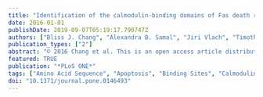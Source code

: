 ```yaml
---
title: "Identification of the calmodulin-binding domains of Fas death receptor"
date: 2016-01-01
publishDate: 2019-09-07T05:19:17.790747Z
authors: ["Bliss J. Chang", "Alexandra B. Samal", "Jiri Vlach", "Timothy F. Fernandez", "Dewey Brooke", "Peter E.Prevelige Jr", "Jamil S. Saad"]
publication_types: ["2"]
abstract: "© 2016 Chang et al. This is an open access article distributed under the terms of the Creative Commons Attribution License, which permits unrestricted use, distribution, and reproduction in any medium, provided the original author and source are credited. The extrinsic apoptotic pathway is initiated by binding of a Fas ligand to the ectodomain of the surface death receptor Fas protein. Subsequently, the intracellular death domain of Fas (FasDD) and that of the Fas-associated protein (FADD) interact to form the core of the death-inducing signaling complex (DISC), a crucial step for activation of caspases that induce cell death. Previous studies have shown that calmodulin (CaM) is recruited into the DISC in cholangiocarcinoma cells and specifically interacts with FasDD to regulate the apoptotic/survival signaling pathway. Inhibition of CaM activity in DISC stimulates apoptosis significantly. We have recently shown that CaM forms a ternary complex with FasDD (2:1 CaM:FasDD). However, the molecular mechanism by which CaM binds to two distinct FasDD motifs is not fully understood. Here, we employed mass spectrometry, nuclear magnetic resonance (NMR), biophysical, and biochemical methods to identify the binding regions of FasDD and provide a molecular basis for the role of CaM in Fas-mediated apoptosis. Proteolytic digestion and mass spectrometry data revealed that peptides spanning residues 209-239 (Fas-Pep1) and 251-288 (Fas-Pep2) constitute the two CaM-binding regions of FasDD. To determine the molecular mechanism of interaction, we have characterized the binding of recombinant/synthetic Fas-Pep1 and Fas-Pep2 peptides with CaM. Our data show that both peptides engage the N- and C-terminal lobes of CaM simultaneously. Binding of Fas-Pep1 to CaM is entropically driven while that of Fas-Pep2 to CaM is enthalpically driven, indicating that a combination of electrostatic and hydrophobic forces contribute to the stabilization of the FasDD-CaM complex. Our data suggest that because Fas-Pep1 and Fas-Pep2 are involved in extensive intermolecular contacts with the death domain of FADD, binding of CaM to these regions may hinder its ability to bind to FADD, thus greatly inhibiting the initiation of apoptotic signaling pathway."
featured: TRUE
publication: "*PLoS ONE*"
tags: ["Amino Acid Sequence", "Apoptosis", "Binding Sites", "Calmodulin", "Cell Line", "Tumor", "Cholangiocarcinoma", "Circular Dichroism", "Fas-Associated Death Domain Protein", "Humans", "Molecular Sequence Data", "Nuclear Magnetic Resonance", "Biomolecular", "Peptides", "Protein Binding", "Protein Structure", "Tertiary", "Proteolysis", "Recombinant Proteins", "Signal Transduction", "Tandem Mass Spectrometry", "Thermodynamics", "analysis", "biosynthesis", "chemistry", "fas Receptor", "genetics", "isolation & purification", "metabolism", "pathology"]
doi: "10.1371/journal.pone.0146493"
---
```


